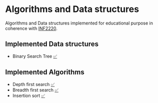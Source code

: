 # Algorithms and Data structures
Algorithms and Data structures implemented for educational purpose in coherence with [INF2220](https://www.uio.no/studier/emner/matnat/ifi/INF2220/).

## Implemented Data structures
* Binary Search Tree [:white_check_mark:](/BinarySearchTree.java)

## Implemented Algorithms
* Depth first search [:white_check_mark:](/DepthFirstSearch.java)
* Breadth first search [:white_check_mark:](/BreadthFirstSearch.java)
* Insertion sort [:white_check_mark:](/InsertionSort.java)
